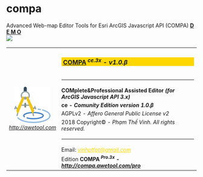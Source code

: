 # compa
Advanced Web-map Editor Tools for Esri ArcGIS Javascript API (COMPA)
<a href="http://compa.awetool.com/demo" target="_blank"><b>D E M O</b><br /><img src='src/screen0.png'/></a>
<table>
            <tr><td rowspan="9" style="text-align:center"><a href="http://awetool.com" target="_blank"><img src='src/vh/awt/css/logo96.png'/><br /><i>http://awetool.com</i></a></td>
            <td><h3 style="background-color:gold">&nbsp;<a href="http://compa.awetool.com" target="_blank">COMPA</a><i><sup> ce.3x</sup> - v1.0.β</i></h3></td></tr>
            <tr><td><hr/></td></tr>
            <tr><td><b>COMplete&Professional Assisted Editor<i> (for ArcGIS Javascript API 3.x)</i></b></td></tr>
            <tr><td><b>ce - <i>Comunity Edition version 1.0.β</i></b></td></tr>
            <tr><td>AGPLv2 - <i> Affero General Public License v2</i></td></tr>
            <tr><td>2018 Copyright© - <i>Phạm Thế Vinh. All rights reserved.</i></td></tr>
            <tr><td><hr/></td></tr>
            <tr><td>Email: <i><a style="color:gold" href="mailto:vinhptfpt@gmail.com" target="_blank">vinhptfpt@gmail.com</i></td></tr>
            <tr><td>Edition <b>COMPA<i><sup> Pro.3x</sup> - <a href="http://compa.awetool.com/pro" target="_blank">http://compa.awetool.com/pro</a></i></b></td></tr>
        </table>
